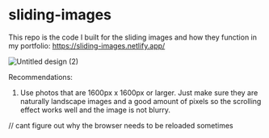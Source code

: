 # sliding-images
This repo is the code I built for the sliding images and how they function in my portfolio: 
https://sliding-images.netlify.app/

![Untitled design (2)](https://user-images.githubusercontent.com/114847661/229678989-9e9cf543-a531-4e8c-ba34-7af94dc6f3a9.png)

Recommendations:
1. Use photos that are 1600px x 1600px or larger. Just make sure they are naturally landscape images and a good amount of pixels so the scrolling effect works well and the image is not blurry. 

// cant figure out why the browser needs to be reloaded sometimes